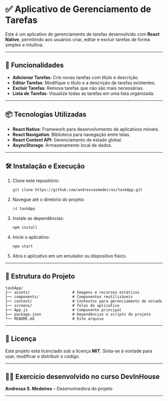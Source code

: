 # ✅ Aplicativo de Gerenciamento de Tarefas

Este é um aplicativo de gerenciamento de tarefas desenvolvido com **React Native**, permitindo aos usuários criar, editar e excluir tarefas de forma simples e intuitiva.

---

## 🚀 Funcionalidades

- **Adicionar Tarefas**: Crie novas tarefas com título e descrição.
- **Editar Tarefas**: Modifique o título e a descrição de tarefas existentes.
- **Excluir Tarefas**: Remova tarefas que não são mais necessárias.
- **Lista de Tarefas**: Visualize todas as tarefas em uma lista organizada.

---

## 📦 Tecnologias Utilizadas

- **React Native**: Framework para desenvolvimento de aplicativos móveis.
- **React Navigation**: Biblioteca para navegação entre telas.
- **React Context API**: Gerenciamento de estado global.
- **AsyncStorage**: Armazenamento local de dados.

---

## 🛠️ Instalação e Execução

1. Clone este repositório:
   ```bash
   git clone https://github.com/andressasmedeiros/taskApp.git
   ```

2. Navegue até o diretório do projeto:
   ```bash
   cd taskApp
   ```

3. Instale as dependências:
   ```bash
   npm install
   ```

4. Inicie o aplicativo:
   ```bash
   npm start
   ```

5. Abra o aplicativo em um emulador ou dispositivo físico.

---

## 📂 Estrutura do Projeto

```
taskApp/
├── assets/                   # Imagens e recursos estáticos
├── components/               # Componentes reutilizáveis
├── context/                  # Contextos para gerenciamento de estado
├── screens/                  # Telas do aplicativo
├── App.js                    # Componente principal
├── package.json              # Dependências e scripts do projeto
└── README.md                 # Este arquivo
```

---

## 📄 Licença

Este projeto está licenciado sob a licença **MIT**. Sinta-se à vontade para usar, modificar e distribuir o código.

---

## 👩‍💻 Exercício desenvolvido no curso DevInHouse

**Andressa S. Medeiros** – Desenvolvedora do projeto

---
